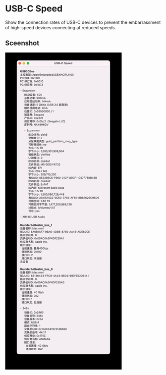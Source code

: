 # USB-C Speed
 Show the connection rates of USB-C devices to prevent the embarrassment of high-speed devices connecting at reduced speeds.
 ## Sceenshot
 ![sc-w562](assets/sc.jpg)

 


